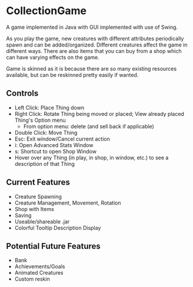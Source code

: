 # CollectionGame
A game implemented in Java with GUI implemented with use of Swing.

As you play the game, new creatures with different attributes periodically spawn and can be added/organized. Different creatures affect the game in different ways. There are also items that you can buy from a shop which can have varying effects on the game. 

Game is skinned as it is because there are so many existing resources available, but can be reskinned pretty easily if wanted. 
## Controls
- Left Click: Place Thing down
- Right Click: Rotate Thing being moved or placed; View already placed Thing's Option menu
  - From option menu: delete (and sell back if applicable)
- Double Click: Move Thing
- Esc: Exit window/Cancel current action
- i: Open Advanced Stats Window
- s: Shortcut to open Shop Window
- Hover over any Thing (in play, in shop, in window, etc.) to see a description of that Thing
## Current Features

- Creature Spawning
- Creature Management, Movement, Rotation
- Shop with Items
- Saving
- Useable/shareable .jar 
- Colorful Tooltip Description Display

## Potential Future Features
- Bank
- Achievements/Goals
- Animated Creatures
- Custom reskin 
